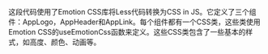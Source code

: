这段代码使用了Emotion CSS库将Less代码转换为CSS in JS。它定义了三个组件：AppLogo，AppHeader和AppLink。每个组件都有一个CSS类，这些类使用Emotion CSS的useEmotionCss函数来定义。这些CSS类包含了一些基本的样式，如高度、颜色、动画等。
